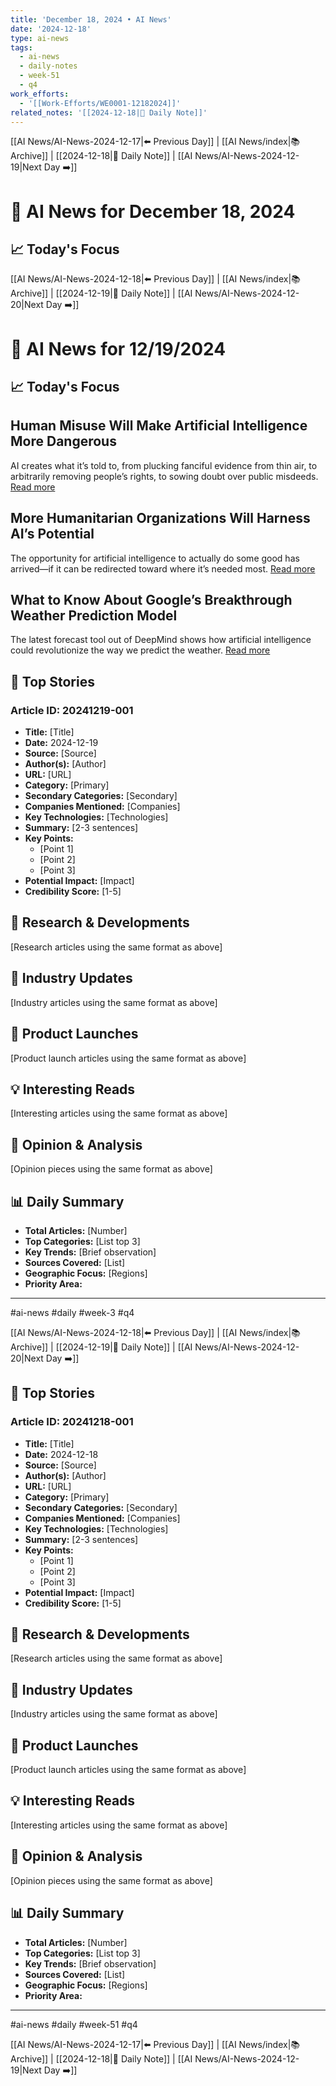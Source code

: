 ```yaml
---
title: 'December 18, 2024 • AI News'
date: '2024-12-18'
type: ai-news
tags:
  - ai-news
  - daily-notes
  - week-51
  - q4
work_efforts:
  - '[[Work-Efforts/WE0001-12182024]]'
related_notes: '[[2024-12-18|📝 Daily Note]]'
---
```

[[AI News/AI-News-2024-12-17|⬅️ Previous Day]] | [[AI News/index|📚 Archive]] | [[2024-12-18|📝 Daily Note]] | [[AI News/AI-News-2024-12-19|Next Day ➡️]]

# 🤖 AI News for December 18, 2024

## 📈 Today's Focus
[[AI News/AI-News-2024-12-18|⬅️ Previous Day]] | [[AI News/index|📚 Archive]] | [[2024-12-19|📝 Daily Note]] | [[AI News/AI-News-2024-12-20|Next Day ➡️]]

# 🤖 AI News for 12/19/2024

## 📈 Today's Focus
## Human Misuse Will Make Artificial Intelligence More Dangerous
AI creates what it’s told to, from plucking fanciful evidence from thin air, to arbitrarily removing people’s rights, to sowing doubt over public misdeeds.
[Read more](https://www.wired.com/story/human-misuse-will-make-artificial-intelligence-more-dangerous/)

## More Humanitarian Organizations Will Harness AI’s Potential
The opportunity for artificial intelligence to actually do some good has arrived—if it can be redirected toward where it’s needed most.
[Read more](https://www.wired.com/story/humanitarian-organizations-artificial-intelligence/)

## What to Know About Google’s Breakthrough Weather Prediction Model
The latest forecast tool out of DeepMind shows how artificial intelligence could revolutionize the way we predict the weather.
[Read more](https://gizmodo.com/what-to-know-about-googles-breakthrough-weather-prediction-model-2000535098)


## 📰 Top Stories

### Article ID: 20241219-001
- **Title:** [Title]
- **Date:** 2024-12-19
- **Source:** [Source]
- **Author(s):** [Author]
- **URL:** [URL]
- **Category:** [Primary]
- **Secondary Categories:** [Secondary]
- **Companies Mentioned:** [Companies]
- **Key Technologies:** [Technologies]
- **Summary:** [2-3 sentences]
- **Key Points:**
  - [Point 1]
  - [Point 2]
  - [Point 3]
- **Potential Impact:** [Impact]
- **Credibility Score:** [1-5]

## 🔬 Research & Developments
[Research articles using the same format as above]

## 💼 Industry Updates
[Industry articles using the same format as above]

## 🎯 Product Launches
[Product launch articles using the same format as above]

## 💡 Interesting Reads
[Interesting articles using the same format as above]

## 🤔 Opinion & Analysis
[Opinion pieces using the same format as above]

## 📊 Daily Summary
- **Total Articles:** [Number]
- **Top Categories:** [List top 3]
- **Key Trends:** [Brief observation]
- **Sources Covered:** [List]
- **Geographic Focus:** [Regions]
- **Priority Area:**

---

#ai-news #daily #week-3 #q4

[[AI News/AI-News-2024-12-18|⬅️ Previous Day]] | [[AI News/index|📚 Archive]] | [[2024-12-19|📝 Daily Note]] | [[AI News/AI-News-2024-12-20|Next Day ➡️]]

## 📰 Top Stories

### Article ID: 20241218-001
- **Title:** [Title]
- **Date:** 2024-12-18
- **Source:** [Source]
- **Author(s):** [Author]
- **URL:** [URL]
- **Category:** [Primary]
- **Secondary Categories:** [Secondary]
- **Companies Mentioned:** [Companies]
- **Key Technologies:** [Technologies]
- **Summary:** [2-3 sentences]
- **Key Points:**
  - [Point 1]
  - [Point 2]
  - [Point 3]
- **Potential Impact:** [Impact]
- **Credibility Score:** [1-5]

## 🔬 Research & Developments
[Research articles using the same format as above]

## 💼 Industry Updates
[Industry articles using the same format as above]

## 🎯 Product Launches
[Product launch articles using the same format as above]

## 💡 Interesting Reads
[Interesting articles using the same format as above]

## 🤔 Opinion & Analysis
[Opinion pieces using the same format as above]

## 📊 Daily Summary
- **Total Articles:** [Number]
- **Top Categories:** [List top 3]
- **Key Trends:** [Brief observation]
- **Sources Covered:** [List]
- **Geographic Focus:** [Regions]
- **Priority Area:** 

---

#ai-news #daily #week-51 #q4

[[AI News/AI-News-2024-12-17|⬅️ Previous Day]] | [[AI News/index|📚 Archive]] | [[2024-12-18|📝 Daily Note]] | [[AI News/AI-News-2024-12-19|Next Day ➡️]]
